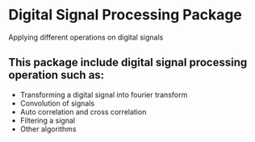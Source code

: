 # Digital Signal Processing Package
Applying different operations on digital signals

## This package include digital signal processing operation such as:
* Transforming a digital signal into fourier transform
* Convolution of signals
* Auto correlation and cross correlation
* Filtering a signal
* Other algorithms
